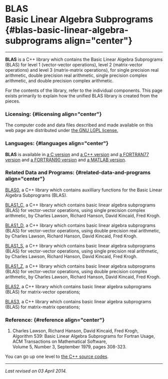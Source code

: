 BLAS\
Basic Linear Algebra Subprograms {#blas-basic-linear-algebra-subprograms align="center"}
================================

------------------------------------------------------------------------

**BLAS** is a C++ library which contains the Basic Linear Algebra
Subprograms (BLAS) for level 1 (vector-vector operations), level 2
(matrix-vector operations) and level 3 (matrix-matrix operations), for
single precision real arithmetic, double precision real arithmetic,
single precision complex arithmetic, and double precision complex
arithmetic.

For the contents of the library, refer to the individual components.
This page exists primarily to explain how the unified BLAS library is
created from the pieces.

### Licensing: {#licensing align="center"}

The computer code and data files described and made available on this
web page are distributed under [the GNU LGPL
license.](../../txt/gnu_lgpl.txt)

### Languages: {#languages align="center"}

**BLAS** is available in [a C version](../../c_src/blas/blas.html) and
[a C++ version](../../cpp_src/blas/blas.html) and [a FORTRAN77
version](../../f77_src/blas/blas.html) and [a FORTRAN90
version](../../f_src/blas/blas.html) and [a MATLAB
version](../../m_src/blas/blas.html).

### Related Data and Programs: {#related-data-and-programs align="center"}

[BLAS0](../../cpp_src/blas0/blas0.html), a C++ library which contains
auxilliary functions for the Basic Linear Algebra Subprograms (BLAS).

[BLAS1\_C](../../cpp_src/blas1_c/blas1_c.html), a C++ library which
contains basic linear algebra subprograms (BLAS) for vector-vector
operations, using single precision complex arithmetic, by Charles
Lawson, Richard Hanson, David Kincaid, Fred Krogh.

[BLAS1\_D](../../cpp_src/blas1_d/blas1_d.html), a C++ library which
contains basic linear algebra subprograms (BLAS) for vector-vector
operations, using double precision real arithmetic, by Charles Lawson,
Richard Hanson, David Kincaid, Fred Krogh.

[BLAS1\_S](../../cpp_src/blas1_s/blas1_s.html), a C++ library which
contains basic linear algebra subprograms (BLAS) for vector-vector
operations, using single precision real arithmetic, by Charles Lawson,
Richard Hanson, David Kincaid, Fred Krogh.

[BLAS1\_Z](../../cpp_src/blas1_z/blas1_z.html), a C++ library which
contains basic linear algebra subprograms (BLAS) for vector-vector
operations, using double precision complex arithmetic, by Charles
Lawson, Richard Hanson, David Kincaid, Fred Krogh.

[BLAS2](../../cpp_src/blas2/blas2.html), a C++ library which contains
basic linear algebra subprograms (BLAS) for matrix-vector operations;

[BLAS3](../../cpp_src/blas3/blas3.html), a C++ library which contains
basic linear algebra subprograms (BLAS) for matrix-matrix operations;

### Reference: {#reference align="center"}

1.  Charles Lawson, Richard Hanson, David Kincaid, Fred Krogh,\
    Algorithm 539: Basic Linear Algebra Subprograms for Fortran Usage,\
    ACM Transactions on Mathematical Software,\
    Volume 5, Number 3, September 1979, pages 308-323.

You can go up one level to [the C++ source codes](../cpp_src.html).

------------------------------------------------------------------------

*Last revised on 03 April 2014.*
